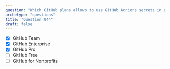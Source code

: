 ```yaml
---
question: "Which GitHub plans allows to use GitHub Acrions secrets in private repositories? (choose two.)"
archetype: "questions"
title: "Question 044"
draft: false
---
```


- [x] GitHub Team
- [x] GitHub Enterprise
- [x] GitHub Pro
- [ ] GitHub Free
- [ ] GitHub for Nonprofits
